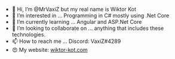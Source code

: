 - 👋 Hi, I’m @MrVaxiZ but my real name is Wiktor Kot
- 👀 I’m interested in ... Programming in C# mostly using .Net Core  
- 🌱 I’m currently learning ... Angular and ASP.Net Core 
- 💞️ I’m looking to collaborate on ... anything that includes these technologies. 
- 📫 How to reach me ... Discord: VaxiZ#4289 
- :heart_eyes: My website: [wiktor-kot.com](https://wiktor-kot.com/) 
